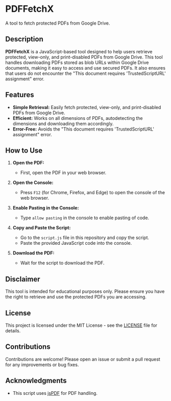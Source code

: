 # PDFFetchX

A tool to fetch protected PDFs from Google Drive.

## Description

**PDFFetchX** is a JavaScript-based tool designed to help users retrieve protected, view-only, and print-disabled PDFs from Google Drive. This tool handles downloading PDFs stored as blob URLs within Google Drive documents, making it easy to access and use secured PDFs. It also ensures that users do not encounter the "This document requires 'TrustedScriptURL' assignment" error.

## Features

- **Simple Retrieval:** Easily fetch protected, view-only, and print-disabled PDFs from Google Drive.
- **Efficient:** Works on all dimensions of PDFs, autodetecting the dimensions and downloading them accordingly.
- **Error-Free:** Avoids the "This document requires 'TrustedScriptURL' assignment" error.

## How to Use

1. **Open the PDF:**
   - First, open the PDF in your web browser.

2. **Open the Console:**
   - Press `F12` (for Chrome, Firefox, and Edge) to open the console of the web browser.

3. **Enable Pasting in the Console:**
   - Type `allow pasting` in the console to enable pasting of code.

4. **Copy and Paste the Script:**
   - Go to the `script.js` file in this repository and copy the script.
   - Paste the provided JavaScript code into the console.

5. **Download the PDF:**
   - Wait for the script to download the PDF.

## Disclaimer

This tool is intended for educational purposes only. Please ensure you have the right to retrieve and use the protected PDFs you are accessing.

## License

This project is licensed under the MIT License - see the [LICENSE](LICENSE) file for details.

## Contributions

Contributions are welcome! Please open an issue or submit a pull request for any improvements or bug fixes.

## Acknowledgments

- This script uses [jsPDF](https://cdnjs.cloudflare.com/ajax/libs/jspdf/1.3.2/jspdf.min.js) for PDF handling.
